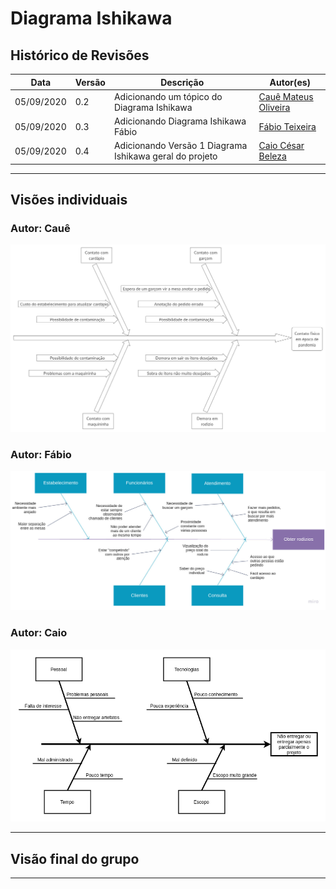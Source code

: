 # Diagrama Ishikawa

## Histórico de Revisões
|Data|Versão|Descrição|Autor(es)|
|----|----|----|----|
|05/09/2020|0.2|Adicionando um tópico do Diagrama Ishikawa|[Cauê Mateus Oliveira](https://github.com/caue96)|
|05/09/2020|0.3|Adicionando Diagrama Ishikawa Fábio|[Fábio Teixeira](https://github.com/fabio1079)|
|05/09/2020|0.4|Adicionando Versão 1 Diagrama Ishikawa geral do projeto|[Caio César Beleza](https://github.com/Caiocbeleza)|

---

## Visões individuais
### Autor: Cauê
[![Diagrama Ishikawa](../images/ishikawa/Diagrama_Ishikawa_Caue.png)](https://ibb.co/1ZqSfBD)


### Autor: Fábio

![](../images/ishikawa/Fishbone_Fabio.jpg)

### Autor: Caio

![](../images/ishikawa/IshikawaCaio.png)

---

## Visão final do grupo


---
